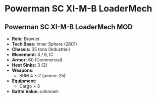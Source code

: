 # Powerman SC XI-M-B LoaderMech
## Powerman SC XI-M-B LoaderMech MOD
- **Role:** Brawler
- **Tech Base:** Inner Sphere (2801)
- **Chassis:** 35 tons (Industrial)
- **Movement:** 4 / 6, IC
- **Armor:** 60 (Commercial)
- **Heat Sinks:** 3 (3)
- **Weapons:**
  - SRM 4 × 2 (ammo: 25)
- **Equipment:**
  - Cargo × 3
- **Battle Value:** unknown

